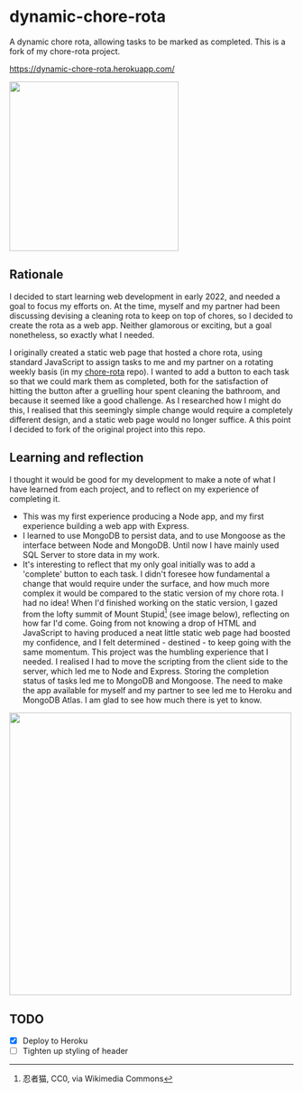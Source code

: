 # dynamic-chore-rota
A dynamic chore rota, allowing tasks to be marked as completed. This is a fork of my chore-rota project.

https://dynamic-chore-rota.herokuapp.com/

<img src="https://user-images.githubusercontent.com/90331266/163716282-908ef762-748f-4ef2-93c9-85709a096bc4.png" width="300">

## Rationale
I decided to start learning web development in early 2022, and needed a goal to focus my efforts on. At the time, myself and my partner had been discussing devising a cleaning rota to keep on top of chores, so I decided to create the rota as a web app. Neither glamorous or exciting, but a goal nonetheless, so exactly what I needed.

I originally created a static web page that hosted a chore rota, using standard JavaScript to assign tasks to me and my partner on a rotating weekly basis (in my [chore-rota](https://github.com/beeswhacks/chore-rota) repo). I wanted to add a button to each task so that we could mark them as completed, both for the satisfaction of hitting the button after a gruelling hour spent cleaning the bathroom, and because it seemed like a good challenge. As I researched how I might do this, I realised that this seemingly simple change would require a completely different design, and a static web page would no longer suffice. A this point I decided to fork of the original project into this repo.

## Learning and reflection
I thought it would be good for my development to make a note of what I have learned from each project, and to reflect on my experience of completing it.

- This was my first experience producing a Node app, and my first experience building a web app with Express.
- I learned to use MongoDB to persist data, and to use Mongoose as the interface between Node and MongoDB. Until now I have mainly used SQL Server to store data in my work.
- It's interesting to reflect that my only goal initially was to add a 'complete' button to each task. I didn't foresee how fundamental a change that would require under the surface, and how much more complex it would be compared to the static version of my chore rota. I had no idea! When I'd finished working on the static version, I gazed from the lofty summit of Mount Stupid[^1] (see image below), reflecting on how far I'd come. Going from not knowing a drop of HTML and JavaScript to having produced a neat little static web page had boosted my confidence, and I felt determined - destined - to keep going with the same momentum. This project was the humbling experience that I needed. I realised I had to move the scripting from the client side to the server, which led me to Node and Express. Storing the completion status of tasks led me to MongoDB and Mongoose. The need to make the app available for myself and my partner to see led me to Heroku and MongoDB Atlas. I am glad to see how much there is yet to know.
<img src="https://upload.wikimedia.org/wikipedia/commons/4/46/Dunning%E2%80%93Kruger_Effect_01.svg" width="500">

[^1]: 忍者猫, CC0, via Wikimedia Commons

## TODO
- [x] Deploy to Heroku
- [ ] Tighten up styling of header

